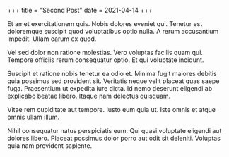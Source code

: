 +++
title = "Second Post"
date = 2021-04-14
+++

Et amet exercitationem quis. Nobis dolores eveniet qui. Tenetur est doloremque suscipit quod voluptatibus optio nulla. A rerum accusantium impedit. Ullam earum ex quod.

<!-- more -->

Vel sed dolor non ratione molestias. Vero voluptas facilis quam qui. Tempore officiis rerum consequatur optio. Et qui voluptate incidunt.

Suscipit et ratione nobis tenetur ea odio et. Minima fugit maiores debitis quia possimus sed provident sit. Veritatis neque velit placeat quas saepe fuga. Praesentium ut expedita iure dicta. Id nemo deserunt eligendi ab explicabo beatae libero. Itaque nam delectus quisquam.

Vitae rem cupiditate aut tempore. Iusto eum quia ut. Iste omnis et atque omnis ullam illum.

Nihil consequatur natus perspiciatis eum. Qui quasi voluptate eligendi aut dolores libero. Placeat possimus dolor porro aut odit sit deleniti. Voluptas quia nam provident sapiente.
